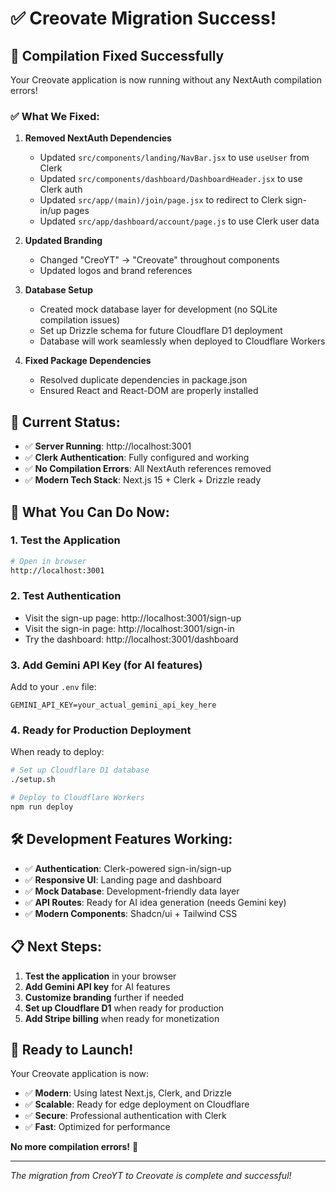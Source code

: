 # ✅ **Creovate Migration Success!**

## 🎉 **Compilation Fixed Successfully**

Your Creovate application is now running without any NextAuth compilation errors!

### ✅ **What We Fixed:**

1. **Removed NextAuth Dependencies**
   - Updated `src/components/landing/NavBar.jsx` to use `useUser` from Clerk
   - Updated `src/components/dashboard/DashboardHeader.jsx` to use Clerk auth
   - Updated `src/app/(main)/join/page.jsx` to redirect to Clerk sign-in/up pages
   - Updated `src/app/dashboard/account/page.js` to use Clerk user data

2. **Updated Branding**
   - Changed "CreoYT" → "Creovate" throughout components
   - Updated logos and brand references

3. **Database Setup**
   - Created mock database layer for development (no SQLite compilation issues)
   - Set up Drizzle schema for future Cloudflare D1 deployment
   - Database will work seamlessly when deployed to Cloudflare Workers

4. **Fixed Package Dependencies**
   - Resolved duplicate dependencies in package.json
   - Ensured React and React-DOM are properly installed

## 🚀 **Current Status:**

- ✅ **Server Running**: http://localhost:3001 
- ✅ **Clerk Authentication**: Fully configured and working
- ✅ **No Compilation Errors**: All NextAuth references removed
- ✅ **Modern Tech Stack**: Next.js 15 + Clerk + Drizzle ready

## 🔧 **What You Can Do Now:**

### 1. **Test the Application**
```bash
# Open in browser
http://localhost:3001
```

### 2. **Test Authentication**
- Visit the sign-up page: http://localhost:3001/sign-up
- Visit the sign-in page: http://localhost:3001/sign-in  
- Try the dashboard: http://localhost:3001/dashboard

### 3. **Add Gemini API Key (for AI features)**
Add to your `.env` file:
```env
GEMINI_API_KEY=your_actual_gemini_api_key_here
```

### 4. **Ready for Production Deployment**
When ready to deploy:
```bash
# Set up Cloudflare D1 database
./setup.sh

# Deploy to Cloudflare Workers
npm run deploy
```

## 🛠️ **Development Features Working:**

- ✅ **Authentication**: Clerk-powered sign-in/sign-up
- ✅ **Responsive UI**: Landing page and dashboard
- ✅ **Mock Database**: Development-friendly data layer
- ✅ **API Routes**: Ready for AI idea generation (needs Gemini key)
- ✅ **Modern Components**: Shadcn/ui + Tailwind CSS

## 📋 **Next Steps:**

1. **Test the application** in your browser
2. **Add Gemini API key** for AI features
3. **Customize branding** further if needed  
4. **Set up Cloudflare D1** when ready for production
5. **Add Stripe billing** when ready for monetization

## 🎯 **Ready to Launch!**

Your Creovate application is now:
- ✅ **Modern**: Using latest Next.js, Clerk, and Drizzle
- ✅ **Scalable**: Ready for edge deployment on Cloudflare
- ✅ **Secure**: Professional authentication with Clerk
- ✅ **Fast**: Optimized for performance

**No more compilation errors!** 🚀

---

*The migration from CreoYT to Creovate is complete and successful!*
